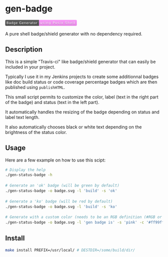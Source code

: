 # gen-badge

![Badge](https://github.com/kakwa/gen-badge/raw/master/example.png)

A pure shell badge/shield generator with no dependency required.

## Description

This is a simple "Travis-ci" like badge/shield generator that can easily be included in your project.

Typically I use it in my Jenkins projects to create some additionnal badges like
doc build status or code coverage percentage badges which are then published using `publishHTML`.

This small script permits to customize the color, label (text in the right part of the badge)
and status (text in the left part).

It automatically handles the resizing of the badge depending on status and label text length.

It also automatically chooses black or white text depending on the brightness of the status color.

## Usage

Here are a few example on how to use this scipt:

```bash
# Display the help
./gen-status-badge -h

# Generate an 'ok' badge (will be green by default)
./gen-status-badge -o badge.svg -l 'build' -s 'ok'

# Generate a 'ko' badge (will be red by default)
./gen-status-badge -o badge.svg -l 'build' -s 'ko'

# Generate with a custom color (needs to be an RGB definition (#RGB or #RRGGBB))
./gen-status-badge -o badge.svg -l 'gen badge is' -s 'pink' -c '#ff99ff'
```

## Install

```bash
make install PREFIX=/usr/local/ # DESTDIR=/some/build/dir/
```
